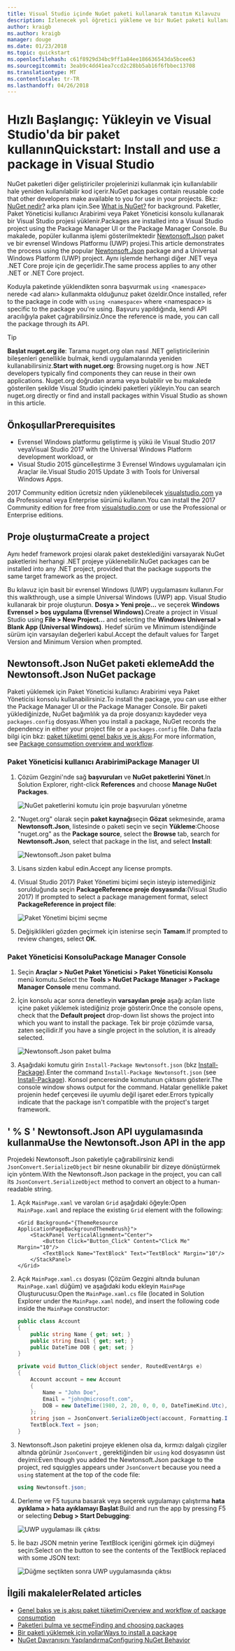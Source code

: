 ```yaml
---
title: Visual Studio içinde NuGet paketi kullanarak tanıtım Kılavuzu
description: İzlenecek yol öğretici yükleme ve bir NuGet paketi kullanarak bir Visual Studio projesi işleme.
author: kraigb
ms.author: kraigb
manager: douge
ms.date: 01/23/2018
ms.topic: quickstart
ms.openlocfilehash: c61f8929d34bc9ff1a84ee186636543da5bcee63
ms.sourcegitcommit: 3eab9c4dd41ea7ccd2c28bb5ab16f6fbbec13708
ms.translationtype: MT
ms.contentlocale: tr-TR
ms.lasthandoff: 04/26/2018
---
```

# <a name="quickstart-install-and-use-a-package-in-visual-studio"></a><span data-ttu-id="980d1-103">Hızlı Başlangıç: Yükleyin ve Visual Studio'da bir paket kullanın</span><span class="sxs-lookup"><span data-stu-id="980d1-103">Quickstart: Install and use a package in Visual Studio</span></span>

<span data-ttu-id="980d1-104">NuGet paketleri diğer geliştiriciler projelerinizi kullanmak için kullanılabilir hale yeniden kullanılabilir kod içerir.</span><span class="sxs-lookup"><span data-stu-id="980d1-104">NuGet packages contain reusable code that other developers make available to you for use in your projects.</span></span> <span data-ttu-id="980d1-105">Bkz: [NuGet nedir?](../What-is-NuGet.md) arka planı için.</span><span class="sxs-lookup"><span data-stu-id="980d1-105">See [What is NuGet?](../What-is-NuGet.md) for background.</span></span> <span data-ttu-id="980d1-106">Paketler, Paket Yöneticisi kullanıcı Arabirimi veya Paket Yöneticisi konsolu kullanarak bir Visual Studio projesi yüklenir.</span><span class="sxs-lookup"><span data-stu-id="980d1-106">Packages are installed into a Visual Studio project using the Package Manager UI or the Package Manager Console.</span></span> <span data-ttu-id="980d1-107">Bu makalede, popüler kullanma işlemi gösterilmektedir [Newtonsoft.Json](https://www.nuget.org/packages/Newtonsoft.Json/) paket ve bir evrensel Windows Platformu (UWP) projesi.</span><span class="sxs-lookup"><span data-stu-id="980d1-107">This article demonstrates the process using the popular [Newtonsoft.Json](https://www.nuget.org/packages/Newtonsoft.Json/) package and a Universal Windows Platform (UWP) project.</span></span> <span data-ttu-id="980d1-108">Aynı işlemde herhangi diğer .NET veya .NET Core proje için de geçerlidir.</span><span class="sxs-lookup"><span data-stu-id="980d1-108">The same process applies to any other .NET or .NET Core project.</span></span>

<span data-ttu-id="980d1-109">Koduyla paketinde yüklendikten sonra başvurmak `using <namespace>` nerede \<ad alanı\> kullanmakta olduğunuz paket özeldir.</span><span class="sxs-lookup"><span data-stu-id="980d1-109">Once installed, refer to the package in code with `using <namespace>` where \<namespace\> is specific to the package you're using.</span></span> <span data-ttu-id="980d1-110">Başvuru yapıldığında, kendi API aracılığıyla paket çağırabilirsiniz.</span><span class="sxs-lookup"><span data-stu-id="980d1-110">Once the reference is made, you can call the package through its API.</span></span>

> [!Tip]
> <span data-ttu-id="980d1-111">**Başlat nuget.org ile**: Tarama nuget.org olan nasıl .NET geliştiricilerinin bileşenleri genellikle bulmak, kendi uygulamalarında yeniden kullanabilirsiniz.</span><span class="sxs-lookup"><span data-stu-id="980d1-111">**Start with nuget.org**: Browsing nuget.org is how .NET developers typically find components they can reuse in their own applications.</span></span> <span data-ttu-id="980d1-112">Nuget.org doğrudan arama veya bulabilir ve bu makalede gösterilen şekilde Visual Studio içindeki paketleri yükleyin.</span><span class="sxs-lookup"><span data-stu-id="980d1-112">You can search nuget.org directly or find and install packages within Visual Studio as shown in this article.</span></span>

## <a name="prerequisites"></a><span data-ttu-id="980d1-113">Önkoşullar</span><span class="sxs-lookup"><span data-stu-id="980d1-113">Prerequisites</span></span>

- <span data-ttu-id="980d1-114">Evrensel Windows platformu geliştirme iş yükü ile Visual Studio 2017 veya</span><span class="sxs-lookup"><span data-stu-id="980d1-114">Visual Studio 2017 with the Universal Windows Platform development workload, or</span></span>
- <span data-ttu-id="980d1-115">Visual Studio 2015 güncelleştirme 3 Evrensel Windows uygulamaları için Araçlar ile.</span><span class="sxs-lookup"><span data-stu-id="980d1-115">Visual Studio 2015 Update 3 with Tools for Universal Windows Apps.</span></span>

<span data-ttu-id="980d1-116">2017 Community edition ücretsiz nden yüklenebilecek [visualstudio.com](https://www.visualstudio.com/) ya da Professional veya Enterprise sürümü kullanın.</span><span class="sxs-lookup"><span data-stu-id="980d1-116">You can install the 2017 Community edition for free from [visualstudio.com](https://www.visualstudio.com/) or use the Professional or Enterprise editions.</span></span>

## <a name="create-a-project"></a><span data-ttu-id="980d1-117">Proje oluşturma</span><span class="sxs-lookup"><span data-stu-id="980d1-117">Create a project</span></span>

<span data-ttu-id="980d1-118">Aynı hedef framework projesi olarak paket desteklediğini varsayarak NuGet paketlerini herhangi .NET projeye yüklenebilir.</span><span class="sxs-lookup"><span data-stu-id="980d1-118">NuGet packages can be installed into any .NET project, provided that the package supports the same target framework as the project.</span></span>

<span data-ttu-id="980d1-119">Bu kılavuz için basit bir evrensel Windows (UWP) uygulamasını kullanın.</span><span class="sxs-lookup"><span data-stu-id="980d1-119">For this walkthrough, use a simple Universal Windows (UWP) app.</span></span> <span data-ttu-id="980d1-120">Visual Studio kullanarak bir proje oluşturun. **Dosya > Yeni proje...**  ve seçerek **Windows Evrensel > boş uygulama (Evrensel Windows)**.</span><span class="sxs-lookup"><span data-stu-id="980d1-120">Create a project in Visual Studio using **File > New Project...** and selecting the **Windows Universal > Blank App (Universal Windows)**.</span></span> <span data-ttu-id="980d1-121">Hedef sürüm ve Minimum istendiğinde sürüm için varsayılan değerleri kabul.</span><span class="sxs-lookup"><span data-stu-id="980d1-121">Accept the default values for Target Version and Minimum Version when prompted.</span></span>

## <a name="add-the-newtonsoftjson-nuget-package"></a><span data-ttu-id="980d1-122">Newtonsoft.Json NuGet paketi ekleme</span><span class="sxs-lookup"><span data-stu-id="980d1-122">Add the Newtonsoft.Json NuGet package</span></span>

<span data-ttu-id="980d1-123">Paketi yüklemek için Paket Yöneticisi kullanıcı Arabirimi veya Paket Yöneticisi konsolu kullanabilirsiniz.</span><span class="sxs-lookup"><span data-stu-id="980d1-123">To install the package, you can use either the Package Manager UI or the Package Manager Console.</span></span> <span data-ttu-id="980d1-124">Bir paketi yüklediğinizde, NuGet bağımlılık ya da proje dosyanızı kaydeder veya `packages.config` dosyası.</span><span class="sxs-lookup"><span data-stu-id="980d1-124">When you install a package, NuGet records the dependency in either your project file or a `packages.config` file.</span></span> <span data-ttu-id="980d1-125">Daha fazla bilgi için bkz: [paket tüketimi genel bakış ve iş akışı](../consume-packages/Overview-and-Workflow.md).</span><span class="sxs-lookup"><span data-stu-id="980d1-125">For more information, see [Package consumption overview and workflow](../consume-packages/Overview-and-Workflow.md).</span></span>

### <a name="package-manager-ui"></a><span data-ttu-id="980d1-126">Paket Yöneticisi kullanıcı Arabirimi</span><span class="sxs-lookup"><span data-stu-id="980d1-126">Package Manager UI</span></span>

1. <span data-ttu-id="980d1-127">Çözüm Gezgini'nde sağ **başvuruları** ve **NuGet paketlerini Yönet**.</span><span class="sxs-lookup"><span data-stu-id="980d1-127">In Solution Explorer, right-click **References** and choose **Manage NuGet Packages**.</span></span>

    ![NuGet paketlerini komutu için proje başvuruları yönetme](media/QS_Use-02-ManageNuGetPackages.png)

1. <span data-ttu-id="980d1-129">"Nuget.org" olarak seçin **paket kaynağı**seçin **Gözat** sekmesinde, arama **Newtonsoft.Json**, listesinde o paketi seçin ve seçin  **Yükleme**:</span><span class="sxs-lookup"><span data-stu-id="980d1-129">Choose "nuget.org" as the **Package source**, select the **Browse** tab, search for **Newtonsoft.Json**, select that package in the list, and select **Install**:</span></span>

    ![Newtonsoft.Json paket bulma](media/QS_Use-03-NewtonsoftJson.png)

1. <span data-ttu-id="980d1-131">Lisans sizden kabul edin.</span><span class="sxs-lookup"><span data-stu-id="980d1-131">Accept any license prompts.</span></span>

1. <span data-ttu-id="980d1-132">(Visual Studio 2017) Paket Yönetimi biçimi seçin isteyip istemediğiniz sorulduğunda seçin **PackageReference proje dosyasında**:</span><span class="sxs-lookup"><span data-stu-id="980d1-132">(Visual Studio 2017) If prompted to select a package management format, select **PackageReference in project file**:</span></span>

    ![Paket Yönetimi biçimi seçme](media/QS_Use-03b-SelectFormat.png)

1. <span data-ttu-id="980d1-134">Değişiklikleri gözden geçirmek için istenirse seçin **Tamam**.</span><span class="sxs-lookup"><span data-stu-id="980d1-134">If prompted to review changes, select **OK**.</span></span>

### <a name="package-manager-console"></a><span data-ttu-id="980d1-135">Paket Yöneticisi Konsolu</span><span class="sxs-lookup"><span data-stu-id="980d1-135">Package Manager Console</span></span>

1. <span data-ttu-id="980d1-136">Seçin **Araçlar > NuGet Paket Yöneticisi > Paket Yöneticisi Konsolu** menü komutu.</span><span class="sxs-lookup"><span data-stu-id="980d1-136">Select the **Tools > NuGet Package Manager > Package Manager Console** menu command.</span></span>

1. <span data-ttu-id="980d1-137">İçin konsolu açar sonra denetleyin **varsayılan proje** aşağı açılan liste içine paket yüklemek istediğiniz proje gösterir.</span><span class="sxs-lookup"><span data-stu-id="980d1-137">Once the console opens, check that the **Default project** drop-down list shows the project into which you want to install the package.</span></span> <span data-ttu-id="980d1-138">Tek bir proje çözümde varsa, zaten seçilidir.</span><span class="sxs-lookup"><span data-stu-id="980d1-138">If you have a single project in the solution, it is already selected.</span></span>

    ![Newtonsoft.Json paket bulma](media/QS_Use-08-Console1.png)

1. <span data-ttu-id="980d1-140">Aşağıdaki komutu girin `Install-Package Newtonsoft.json` (bkz [Install-Package](../tools/ps-ref-install-package.md)).</span><span class="sxs-lookup"><span data-stu-id="980d1-140">Enter the command `Install-Package Newtonsoft.json` (see [Install-Package](../tools/ps-ref-install-package.md)).</span></span> <span data-ttu-id="980d1-141">Konsol penceresinde komutunun çıktısını gösterir.</span><span class="sxs-lookup"><span data-stu-id="980d1-141">The console window shows output for the command.</span></span> <span data-ttu-id="980d1-142">Hatalar genellikle paket projenin hedef çerçevesi ile uyumlu değil işaret eder.</span><span class="sxs-lookup"><span data-stu-id="980d1-142">Errors typically indicate that the package isn't compatible with the project's target framework.</span></span>

## <a name="use-the-newtonsoftjson-api-in-the-app"></a><span data-ttu-id="980d1-143">' % S ' Newtonsoft.Json API uygulamasında kullanma</span><span class="sxs-lookup"><span data-stu-id="980d1-143">Use the Newtonsoft.Json API in the app</span></span>

<span data-ttu-id="980d1-144">Projedeki Newtonsoft.Json paketiyle çağırabilirsiniz kendi `JsonConvert.SerializeObject` bir nesne okunabilir bir dizeye dönüştürmek için yöntem.</span><span class="sxs-lookup"><span data-stu-id="980d1-144">With the Newtonsoft.Json package in the project, you can call its `JsonConvert.SerializeObject` method to convert an object to a human-readable string.</span></span>

1. <span data-ttu-id="980d1-145">Açık `MainPage.xaml` ve varolan `Grid` aşağıdaki öğeyle:</span><span class="sxs-lookup"><span data-stu-id="980d1-145">Open `MainPage.xaml` and replace the existing `Grid` element with the following:</span></span>

    ```xaml
    <Grid Background="{ThemeResource ApplicationPageBackgroundThemeBrush}">
        <StackPanel VerticalAlignment="Center">
            <Button Click="Button_Click" Content="Click Me" Margin="10"/>
            <TextBlock Name="TextBlock" Text="TextBlock" Margin="10"/>
        </StackPanel>
    </Grid>
    ```

1. <span data-ttu-id="980d1-146">Açık `MainPage.xaml.cs` dosyası (Çözüm Gezgini altında bulunan `MainPage.xaml` düğüm) ve aşağıdaki kodu ekleyin `MainPage` Oluşturucusu:</span><span class="sxs-lookup"><span data-stu-id="980d1-146">Open the `MainPage.xaml.cs` file (located in Solution Explorer under the `MainPage.xaml` node), and insert the following code inside the `MainPage` constructor:</span></span>

    ```cs
    public class Account
    {
        public string Name { get; set; }
        public string Email { get; set; }
        public DateTime DOB { get; set; }
    }

    private void Button_Click(object sender, RoutedEventArgs e)
    {
        Account account = new Account
        {
            Name = "John Doe",
            Email = "john@microsoft.com",
            DOB = new DateTime(1980, 2, 20, 0, 0, 0, DateTimeKind.Utc),
        };
        string json = JsonConvert.SerializeObject(account, Formatting.Indented);
        TextBlock.Text = json;
    }
    ```

1. <span data-ttu-id="980d1-147">Newtonsoft.Json paketini projeye eklenen olsa da, kırmızı dalgalı çizgiler altında görünür `JsonConvert` , gerektiğinden bir `using` kod dosyasının üst deyimi:</span><span class="sxs-lookup"><span data-stu-id="980d1-147">Even though you added the Newtonsoft.Json package to the project, red squiggles appears under `JsonConvert` because you need a `using` statement at the top of the code file:</span></span>

    ```cs
    using Newtonsoft.json;
    ```

1. <span data-ttu-id="980d1-148">Derleme ve F5 tuşuna basarak veya seçerek uygulamayı çalıştırma **hata ayıklama > hata ayıklamayı Başlat**:</span><span class="sxs-lookup"><span data-stu-id="980d1-148">Build and run the app by pressing F5 or selecting **Debug > Start Debugging**:</span></span>

    ![UWP uygulaması ilk çıktısı](media/QS_Use-06-AppStart.png)

1. <span data-ttu-id="980d1-150">İle bazı JSON metnin yerine TextBlock içeriğini görmek için düğmeyi seçin:</span><span class="sxs-lookup"><span data-stu-id="980d1-150">Select on the button to see the contents of the TextBlock replaced with some JSON text:</span></span>

    ![Düğme seçtikten sonra UWP uygulamasında çıktısı](media/QS_Use-07-AppEnd.png)

## <a name="related-articles"></a><span data-ttu-id="980d1-152">İlgili makaleler</span><span class="sxs-lookup"><span data-stu-id="980d1-152">Related articles</span></span>

- [<span data-ttu-id="980d1-153">Genel bakış ve iş akışı paket tüketimi</span><span class="sxs-lookup"><span data-stu-id="980d1-153">Overview and workflow of package consumption</span></span>](../consume-packages/overview-and-workflow.md)
- [<span data-ttu-id="980d1-154">Paketleri bulma ve seçme</span><span class="sxs-lookup"><span data-stu-id="980d1-154">Finding and choosing packages</span></span>](../consume-packages/finding-and-choosing-packages.md)
- [<span data-ttu-id="980d1-155">Bir paketi yüklemek için yollar</span><span class="sxs-lookup"><span data-stu-id="980d1-155">Ways to install a package</span></span>](../consume-packages/ways-to-install-a-package.md)
- [<span data-ttu-id="980d1-156">NuGet Davranışını Yapılandırma</span><span class="sxs-lookup"><span data-stu-id="980d1-156">Configuring NuGet Behavior</span></span>](../consume-packages/configuring-nuget-behavior.md)
